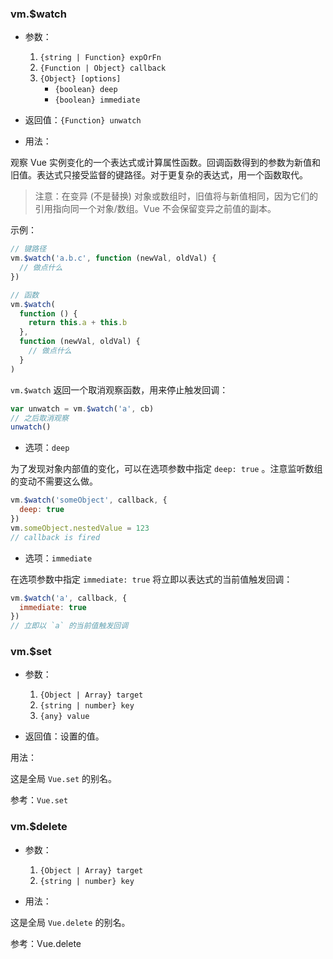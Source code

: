 
### vm.$watch

* 参数：
	1. `{string | Function} expOrFn`
	2. `{Function | Object} callback`
	3. `{Object} [options]`
		* `{boolean} deep`
		* `{boolean} immediate`

* 返回值：`{Function} unwatch`

* 用法：

观察 Vue 实例变化的一个表达式或计算属性函数。回调函数得到的参数为新值和旧值。表达式只接受监督的键路径。对于更复杂的表达式，用一个函数取代。

> 注意：在变异 (不是替换) 对象或数组时，旧值将与新值相同，因为它们的引用指向同一个对象/数组。Vue 不会保留变异之前值的副本。

示例：

```js
// 键路径
vm.$watch('a.b.c', function (newVal, oldVal) {
  // 做点什么
})

// 函数
vm.$watch(
  function () {
    return this.a + this.b
  },
  function (newVal, oldVal) {
    // 做点什么
  }
)
```

`vm.$watch` 返回一个取消观察函数，用来停止触发回调：

```js
var unwatch = vm.$watch('a', cb)
// 之后取消观察
unwatch()
```

* 选项：`deep`

为了发现对象内部值的变化，可以在选项参数中指定 `deep: true` 。注意监听数组的变动不需要这么做。

```js
vm.$watch('someObject', callback, {
  deep: true
})
vm.someObject.nestedValue = 123
// callback is fired
```

* 选项：`immediate`

在选项参数中指定 `immediate: true` 将立即以表达式的当前值触发回调：

```js
vm.$watch('a', callback, {
  immediate: true
})
// 立即以 `a` 的当前值触发回调
```

### vm.$set

* 参数：
	1. `{Object | Array} target`
	2. `{string | number} key`
	3. `{any} value`

* 返回值：设置的值。

用法：

这是全局 `Vue.set` 的别名。

参考：`Vue.set`

### vm.$delete

* 参数：
	1. `{Object | Array} target`
	2. `{string | number} key`

* 用法：

这是全局 `Vue.delete` 的别名。

参考：Vue.delete
